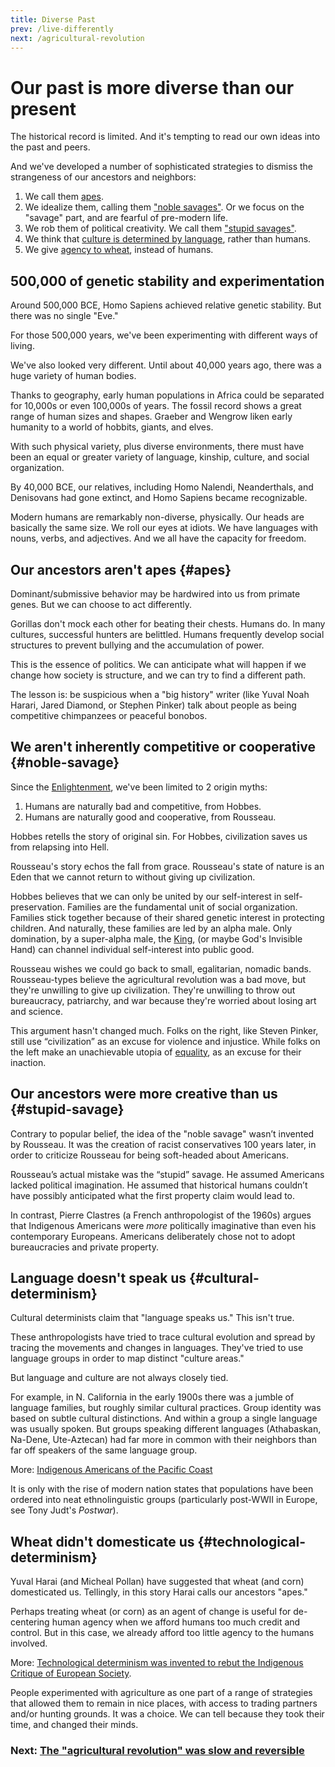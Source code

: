 ```yaml
---
title: Diverse Past
prev: /live-differently
next: /agricultural-revolution
---
```


# Our past is more diverse than our present

The historical record is limited.
And it's tempting to read our own ideas into the past and peers.

And we've developed a number of sophisticated strategies to dismiss the strangeness of our ancestors and neighbors:

1. We call them [apes](#apes).
1. We idealize them, calling them ["noble savages"](#noble-savage). Or we focus on the "savage" part, and are fearful of pre-modern life.
1. We rob them of political creativity. We call them ["stupid savages"](#stupid-savage).
1. We think that [culture is determined by language](#cultural-determinism), rather than humans.
1. We give [agency to wheat](#technological-determinism), instead of humans.

## 500,000 of genetic stability and experimentation

Around 500,000 BCE, Homo Sapiens achieved relative genetic stability.
But there was no single "Eve."

For those 500,000 years, we've been experimenting with different ways of living.

We've also looked very different.
Until about 40,000 years ago, there was a huge variety of human bodies.

Thanks to geography, early human populations in Africa could be separated for 10,000s or even 100,000s of years.
The fossil record shows a great range of human sizes and shapes.
Graeber and Wengrow liken early humanity to a world of hobbits, giants, and elves.

With such physical variety, plus diverse environments, there must have been an equal or greater variety of language, kinship, culture, and social organization.

By 40,000 BCE, our relatives, including Homo Nalendi, Neanderthals, and Denisovans had gone extinct, and Homo Sapiens became recognizable.

Modern humans are remarkably non-diverse, physically.
Our heads are basically the same size.
We roll our eyes at idiots.
We have languages with nouns, verbs, and adjectives.
And we all have the capacity for freedom.

## Our ancestors aren't apes {#apes}

Dominant/submissive behavior may be hardwired into us from primate genes.
But we can choose to act differently.

Gorillas don't mock each other for beating their chests.
Humans do.
In many cultures, successful hunters are belittled.
Humans frequently develop social structures to prevent bullying and the accumulation of power.

This is the essence of politics.
We can anticipate what will happen if we change how society is structure, and we can try to find a different path.

The lesson is: be suspicious when a "big history" writer (like Yuval Noah Harari, Jared Diamond, or Stephen Pinker) talk about people as being competitive chimpanzees or peaceful bonobos.

## We aren't inherently competitive or cooperative {#noble-savage}

Since the [Enlightenment](/enlightenment), we've been limited to 2 origin myths:

1. Humans are naturally bad and competitive, from Hobbes.
2. Humans are naturally good and cooperative, from Rousseau.

Hobbes retells the story of original sin.
For Hobbes, civilization saves us from relapsing into Hell.

Rousseau's story echos the fall from grace.
Rousseau's state of nature is an Eden that we cannot return to without giving up civilization.

Hobbes believes that we can only be united by our self-interest in self-preservation.
Families are the fundamental unit of social organization.
Families stick together because of their shared genetic interest in protecting children.
And naturally, these families are led by an alpha male.
Only domination, by a super-alpha male, the [King](/sovereignty), (or maybe God's Invisible Hand) can channel individual self-interest into public good.

Rousseau wishes we could go back to small, egalitarian, nomadic bands.
Rousseau-types believe the agricultural revolution was a bad move, but they're unwilling to give up civilization.
They're unwilling to throw out bureaucracy, patriarchy, and war because they're worried about losing art and science.

This argument hasn't changed much.
Folks on the right, like Steven Pinker, still use “civilization” as an excuse for violence and injustice.
While folks on the left make an unachievable utopia of [equality](/equality), as an excuse for their inaction.

## Our ancestors were more creative than us {#stupid-savage}

Contrary to popular belief, the idea of the "noble savage" wasn’t invented by Rousseau.
It was the creation of racist conservatives 100 years later, in order to criticize Rousseau for being soft-headed about Americans.

Rousseau’s actual mistake was the “stupid” savage.
He assumed Americans lacked political imagination.
He assumed that historical humans couldn’t have possibly anticipated what the first property claim would lead to.

In contrast, Pierre Clastres (a French anthropologist of the 1960s) argues that Indigenous Americans were *more* politically imaginative than even his contemporary Europeans.
Americans deliberately chose not to adopt bureaucracies and private property.

## Language doesn't speak us {#cultural-determinism}

Cultural determinists claim that "language speaks us."
This isn't true.

These anthropologists have tried to trace cultural evolution and spread by tracing the movements and changes in languages.
They've tried to use language groups in order to map distinct "culture areas."

But language and culture are not always closely tied.

For example, in N. California in the early 1900s there was a jumble of language families, but roughly similar cultural practices.
Group identity was based on subtle cultural distinctions.
And within a group a single language was usually spoken.
But groups speaking different languages (Athabaskan, Na-Dene, Ute-Aztecan) had far more in common with their neighbors than far off speakers of the same language group.

More: [Indigenous Americans of the Pacific Coast](/pacific)

It is only with the rise of modern nation states that populations have been ordered into neat ethnolinguistic groups (particularly post-WWII in Europe, see Tony Judt's *Postwar*).

## Wheat didn't domesticate us {#technological-determinism}

Yuval Harai (and Micheal Pollan) have suggested that wheat (and corn) domesticated us.
Tellingly, in this story Harai calls our ancestors "apes."

Perhaps treating wheat (or corn) as an agent of change is useful for de-centering human agency when we afford humans too much credit and control.
But in this case, we already afford too little agency to the humans involved.

More: [Technological determinism was invented to rebut the Indigenous Critique of European Society](/evolutionism#technological-determinism).

People experimented with agriculture as one part of a range of strategies that allowed them to remain in nice places, with access to trading partners and/or hunting grounds.
It was a choice.
We can tell because they took their time, and changed their minds.

### Next: [The "agricultural revolution" was slow and reversible](/agricultural-revolution)

